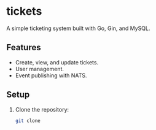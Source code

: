 # tickets

A simple ticketing system built with Go, Gin, and MySQL.

## Features

- Create, view, and update tickets.
- User management.
- Event publishing with NATS.

## Setup

1. Clone the repository:
   ```bash
   git clone
   ```
